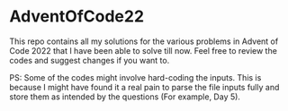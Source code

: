 # AdventOfCode22
This repo contains all my solutions for the various problems in Advent of Code 2022 that I have been able to solve till now. Feel free to review the codes and suggest changes if you want to. 

PS: Some of the codes might involve hard-coding the inputs. This is because I might have found it a real pain to parse the file inputs fully and store them as intended by the questions (For example, Day 5).
